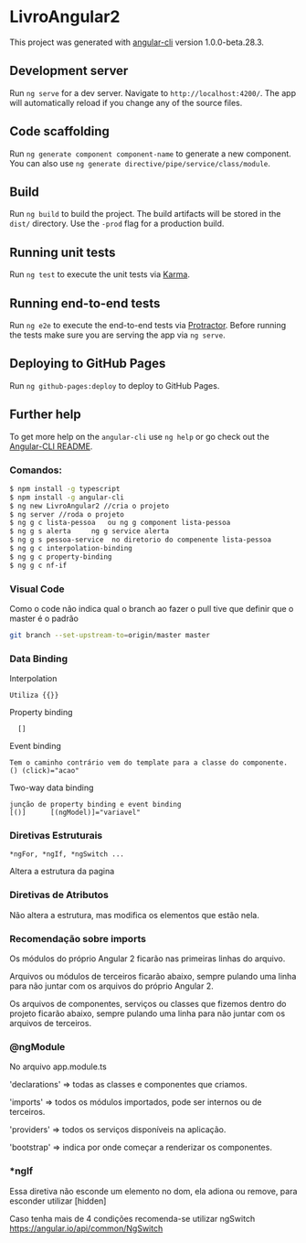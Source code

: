 # LivroAngular2

This project was generated with [angular-cli](https://github.com/angular/angular-cli) version 1.0.0-beta.28.3.

## Development server
Run `ng serve` for a dev server. Navigate to `http://localhost:4200/`. The app will automatically reload if you change any of the source files.

## Code scaffolding

Run `ng generate component component-name` to generate a new component. You can also use `ng generate directive/pipe/service/class/module`.

## Build

Run `ng build` to build the project. The build artifacts will be stored in the `dist/` directory. Use the `-prod` flag for a production build.

## Running unit tests

Run `ng test` to execute the unit tests via [Karma](https://karma-runner.github.io).

## Running end-to-end tests

Run `ng e2e` to execute the end-to-end tests via [Protractor](http://www.protractortest.org/).
Before running the tests make sure you are serving the app via `ng serve`.

## Deploying to GitHub Pages

Run `ng github-pages:deploy` to deploy to GitHub Pages.

## Further help

To get more help on the `angular-cli` use `ng help` or go check out the [Angular-CLI README](https://github.com/angular/angular-cli/blob/master/README.md).


### Comandos:

```bash
$ npm install -g typescript
$ npm install -g angular-cli
$ ng new LivroAngular2 //cria o projeto
$ ng server //roda o projeto
$ ng g c lista-pessoa   ou ng g component lista-pessoa
$ ng g s alerta     ng g service alerta
$ ng g s pessoa-service  no diretorio do compenente lista-pessoa
$ ng g c interpolation-binding
$ ng g c property-binding
$ ng g c nf-if

```


### Visual Code

Como o code não indica qual o branch ao fazer o pull tive que definir que o master é o padrão

```bash
git branch --set-upstream-to=origin/master master
```


### Data Binding

Interpolation

    Utiliza {{}}

Property binding

      []  

Event binding

    Tem o caminho contrário vem do template para a classe do componente.
    () (click)="acao"

Two-way data binding

    junção de property binding e event binding
    [()]      [(ngModel)]="variavel"

### Diretivas Estruturais

    *ngFor, *ngIf, *ngSwitch ...

Altera a estrutura da pagina

### Diretivas de Atributos

Não altera a estrutura, mas modifica os elementos que estão nela.


### Recomendação sobre imports

Os módulos do próprio Angular 2 ficarão nas primeiras linhas do arquivo.

Arquivos ou módulos de terceiros ficarão abaixo, sempre pulando uma linha para não juntar com os arquivos do próprio Angular	2.

Os arquivos de componentes, serviços ou classes que fizemos dentro do projeto ficarão abaixo, sempre pulando uma linha para não juntar com os arquivos de terceiros.


### @ngModule 

No arquivo app.module.ts

'declarations' => todas as classes e componentes que criamos.

'imports' => todos os módulos importados, pode ser internos  ou de terceiros.

'providers' => todos os serviços disponíveis na aplicação.

'bootstrap' => indica por onde começar a renderizar os componentes.


### *ngIf

Essa diretiva não esconde um elemento no dom, ela adiona ou remove, para esconder utilizar [hidden]


Caso tenha mais de 4 condições recomenda-se utilizar ngSwitch
    https://angular.io/api/common/NgSwitch

    